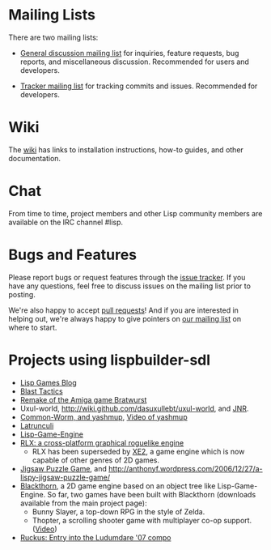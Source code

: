 # Mailing Lists

There are two mailing lists:

  * [General discussion mailing list](http://groups.google.com/group/lispbuilder) for inquiries, feature requests, bug reports, and miscellaneous discussion. Recommended for users and developers.

  * [Tracker mailing list](https://groups.google.com/d/forum/lispbuilder-commits) for tracking commits and issues. Recommended for developers.

# Wiki

The [wiki](https://github.com/lispbuilder/lispbuilder/wiki) has links
to installation instructions, how-to guides, and other documentation.

# Chat

From time to time, project members and other Lisp community members are available on the IRC channel #lisp.

# Bugs and Features

Please report bugs or request features through the [issue
tracker](https://github.com/lispbuilder/lispbuilder/issues). If you
have any questions, feel free to discuss issues on the mailing list
prior to posting.

We're also happy to accept [pull
requests](https://github.com/lispbuilder/lispbuilder/pulls)! And if
you are interested in helping out, we're always happy to give pointers
on [our mailing list](http://groups.google.com/group/lispbuilder) on
where to start.

# Projects using lispbuilder-sdl

  * [Lisp Games Blog](http://lispgamesdev.blogspot.com)
  * [Blast Tactics](http://dto.github.com/notebook/blast.html)
  * [Remake of the Amiga game Bratwurst](http://lispgamesdev.blogspot.com/2009/07/preview-of-bratwurst.html)
  * Uxul-world, http://wiki.github.com/dasuxullebt/uxul-world, and [JNR](http://uxul.wordpress.com/2009/04/07/a-detailed-preview-of-my-jnr-game-written-in-common-lisp/).
  * [Common-Worm, and yashmup](http://github.com/sykopomp), [Video of yashmup](http://sykosomatic.org/lisp/level1.ogv)
  * [Latrunculi](http://sourceforge.net/projects/latrunculi/)
  * [Lisp-Game-Engine](http://code.google.com/p/lisp-game-engine/)
  * [RLX: a cross-platform graphical roguelike engine](http://dto.github.com/notebook/rlx.html)
    * RLX has been superseded by [XE2](http://dto.github.com/notebook/xe2-reference.html), a game engine which is now capable of other genres of 2D games.
  * [Jigsaw Puzzle Game](http://purevirtual.com/~anthony/jigsaw-puzzle/index.html), and http://anthonyf.wordpress.com/2006/12/27/a-lispy-jigsaw-puzzle-game/
  * [Blackthorn](http://code.google.com/p/blackthorn-engine/), a 2D game engine based on an object tree like Lisp-Game-Engine. So far, two games have been built with Blackthorn (downloads available from the main project page):
    * Bunny Slayer, a top-down RPG in the style of Zelda.
    * Thopter, a scrolling shooter game with multiplayer co-op support. ([Video](http://www.youtube.com/watch?v=5MDqC6XG-Ag))
  * [Ruckus: Entry into the Ludumdare '07 compo](http://www.ludumdare.com/compo/2007/12/16/working-title-ruckus/)
